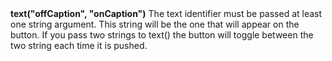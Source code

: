 <a name="text_button"><h3 style="padding-top: 40px; margin-top: 40px;"></h3></a>
**text("offCaption", "onCaption")**
The text identifier must be passed at least one string argument. This string will be the one that will appear on the button. If you pass two strings to text() the button will toggle between the two string each time it is pushed. 

<!--UPDATE WIDGET_IN_CSOUND
    SIdent sprintf "text(\"TextOff %f\", \"TextOn %f\") ", rnd(100), rnd(100)
    SIdentifier strcat SIdentifier, SIdent
-->